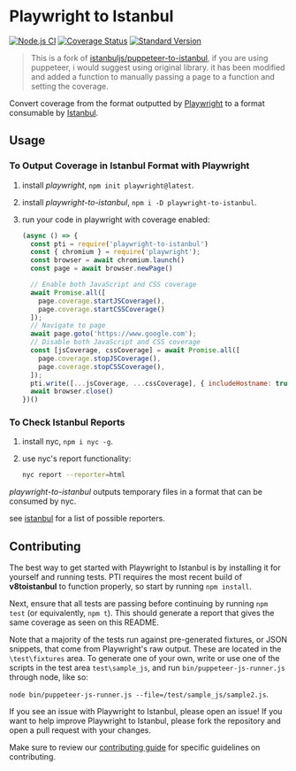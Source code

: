 # Playwright to Istanbul

[![Node.js CI](https://github.com/uk-ar/playwright-to-istanbul/actions/workflows/node.js.yml/badge.svg)](https://github.com/uk-ar/playwright-to-istanbul/actions/workflows/node.js.yml)
[![Coverage Status](https://coveralls.io/repos/github/istanbuljs/puppeteer-to-istanbul/badge.svg?branch=master)](https://coveralls.io/github/istanbuljs/puppeteer-to-istanbul?branch=master)
[![Standard Version](https://img.shields.io/badge/release-standard%20version-brightgreen.svg)](https://github.com/conventional-changelog/standard-version)

> This is a fork of [istanbuljs/puppeteer-to-istanbul](https://github.com/istanbuljs/puppeteer-to-istanbul), if you are using puppeteer, i would suggest using original library. it has been modified and added a function to manually passing a page to a function and setting the coverage.

Convert coverage from the format outputted by [Playwright](https://playwright.dev/) to a format consumable by [Istanbul][istanbul].

## Usage

### To Output Coverage in Istanbul Format with Playwright

1. install _playwright_, `npm init playwright@latest`.
2. install _playwright-to-istanbul_, `npm i -D playwright-to-istanbul`.
3. run your code in playwright with coverage enabled:

    ```js
    (async () => {
      const pti = require('playwright-to-istanbul')
      const { chromium } = require('playwright');
      const browser = await chromium.launch()
      const page = await browser.newPage()

      // Enable both JavaScript and CSS coverage
      await Promise.all([
        page.coverage.startJSCoverage(),
        page.coverage.startCSSCoverage()
      ]);
      // Navigate to page
      await page.goto('https://www.google.com');
      // Disable both JavaScript and CSS coverage
      const [jsCoverage, cssCoverage] = await Promise.all([
        page.coverage.stopJSCoverage(),
        page.coverage.stopCSSCoverage(),
      ]);
      pti.write([...jsCoverage, ...cssCoverage], { includeHostname: true , storagePath: './.nyc_output' })
      await browser.close()
    })()
    ```

### To Check Istanbul Reports

1. install nyc, `npm i nyc -g`.
2. use nyc's report functionality:

    ```bash
    nyc report --reporter=html
    ```

_playwright-to-istanbul_ outputs temporary files in a format that can be
consumed by nyc.

see [istanbul](https://github.com/istanbuljs/istanbuljs/tree/master/packages/istanbul-reports/lib) for a list of possible reporters.

## Contributing

The best way to get started with Playwright to Istanbul is by installing it for yourself and running tests.
PTI requires the most recent build of __v8toistanbul__ to function properly, so start by running `npm install`. 

Next, ensure that all tests are passing before continuing by running `npm test` (or equivalently, `npm t`). This should generate a report that gives the same coverage as seen on this README. 

Note that a majority of the tests run against pre-generated fixtures, or JSON snippets, that come from Playwright's raw output. These are located in the `\test\fixtures` area. To generate one of your own, write or use one of the scripts in the test area `test\sample_js`, and run `bin/puppeteer-js-runner.js` through node, like so: 

`node bin/puppeteer-js-runner.js --file=/test/sample_js/sample2.js`.

If you see an issue with Playwright to Istanbul, please open an issue! If you want to help improve Playwright to Istanbul, please fork the repository and open a pull request with your changes.

Make sure to review our [contributing guide][contributing] for specific guidelines on contributing.

[istanbul]: https://github.com/istanbuljs/istanbuljs
[nyc]: https://github.com/istanbuljs/nyc
[contributing]: https://github.com/istanbuljs/playwright-to-istanbul/blob/master/CONTRIBUTING.md
